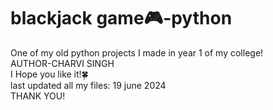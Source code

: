 # blackjack game🎮-python
One of my old python projects I made in year 1 of my college!<br>
AUTHOR-CHARVI SINGH<br>
I Hope you like it!🍀<br>
last updated all my files: 19 june 2024 <br>
THANK YOU!
